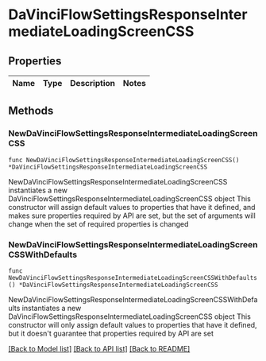 # DaVinciFlowSettingsResponseIntermediateLoadingScreenCSS

## Properties

Name | Type | Description | Notes
------------ | ------------- | ------------- | -------------

## Methods

### NewDaVinciFlowSettingsResponseIntermediateLoadingScreenCSS

`func NewDaVinciFlowSettingsResponseIntermediateLoadingScreenCSS() *DaVinciFlowSettingsResponseIntermediateLoadingScreenCSS`

NewDaVinciFlowSettingsResponseIntermediateLoadingScreenCSS instantiates a new DaVinciFlowSettingsResponseIntermediateLoadingScreenCSS object
This constructor will assign default values to properties that have it defined,
and makes sure properties required by API are set, but the set of arguments
will change when the set of required properties is changed

### NewDaVinciFlowSettingsResponseIntermediateLoadingScreenCSSWithDefaults

`func NewDaVinciFlowSettingsResponseIntermediateLoadingScreenCSSWithDefaults() *DaVinciFlowSettingsResponseIntermediateLoadingScreenCSS`

NewDaVinciFlowSettingsResponseIntermediateLoadingScreenCSSWithDefaults instantiates a new DaVinciFlowSettingsResponseIntermediateLoadingScreenCSS object
This constructor will only assign default values to properties that have it defined,
but it doesn't guarantee that properties required by API are set


[[Back to Model list]](../README.md#documentation-for-models) [[Back to API list]](../README.md#documentation-for-api-endpoints) [[Back to README]](../README.md)


